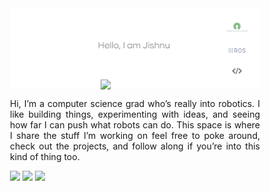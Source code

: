 <!DOCTYPE html>
<html lang="en">
<head>
    <meta charset="UTF-8">
    <meta name="viewport" content="width=device-width, initial-scale=1.0">
    <link href="https://fonts.googleapis.com/css2?family=Share+Tech+Mono&display=swap" rel="stylesheet">

</head>
<body>
    <div style="max-width: 400px; margin: 40px auto 0 auto; text-align: justify;">
    <div style="position: relative; text-align: center;">
        <a href="https://twitter.com/intent/follow?screen_name=lonebots">
            <img src="lonebotsbg_background_removed.png" alt="github-banner-jishnu-suresh">
        </a>
        <div align="center">
            <img src="https://media.giphy.com/media/eK6XrxPKZkKBplU28s/giphy.gif" width="110" style="position: absolute; bottom: 0; left: 50%; transform: translateX(-50%);">
        </div>
    </div>
    <div>
        <p align="justify">
            Hi, I’m a computer science grad who’s really into robotics. I like building things, experimenting with ideas, 
            and seeing how far I can push what robots can do. This space is where I share the stuff I’m working on feel 
            free to poke around, check out the projects, and follow along if you’re into this kind of thing too.
        </p>
      <p align="justify-center"> 
          <a href="https://linkedin.com/in/lonebots" target="_blank"><img src="https://img.shields.io/badge/linkedin-%230077B5.svg?style=plastic&logo=linkedin&color=0e75b6&logoColor=white"/></a>
          <a href="https://twitter.com/lonebots" target="_blank"><img src="https://img.shields.io/twitter/follow/lonebots?style=plastic&logo=x&logoColor=black&color=0e75b6"/></a>
          <a href="https://github.com/lonebots" target="_blank"><img src="https://komarev.com/ghpvc/?username=lonebots&label=views&color=0e75b6&style=plastic&logoColor=white"/></a>
      </p>
    </div>
    </div>    
</body>
</html>

<!--Additional components-->

<!--
<div style="position: relative; text-align: center;">
    <a href="https://twitter.com/intent/follow?screen_name=lonebots">
        <img src="lonebotsbg_background_removed.png" alt="GitHub Banner - Jishnu Suresh">
    </a>
    <div align="center">
     <img src="https://media.giphy.com/media/eK6XrxPKZkKBplU28s/giphy.gif" width="110" style="position: absolute; bottom: 0; left: 50%; transform: translateX(-50%);">
    </div>
</div>

<a href="https://instagram.com/lonebots" target="__blank">
            <img src="https://img.shields.io/badge/instagram-E4405F?style=for-the-badge&logo=instagram&logoColor=white" alt="lonebots-instagram"/>
        </a>

<a href="mailto:jishnusurajila@gmail.com?subject=Hey%20Jishnu,%20you%20are%20awesome" target="__blank">
            <img src="https://img.shields.io/badge/Gmail-D14836?style=for-the-badge" alt="lonebots-linkedin"/>
        </a>
-->
